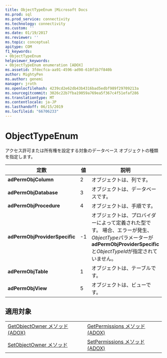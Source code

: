 ```yaml
---
title: ObjectTypeEnum |Microsoft Docs
ms.prod: sql
ms.prod_service: connectivity
ms.technology: connectivity
ms.custom: ''
ms.date: 01/19/2017
ms.reviewer: ''
ms.topic: conceptual
apitype: COM
f1_keywords:
- ObjectTypeEnum
helpviewer_keywords:
- ObjectTypeEnum enumeration [ADOX]
ms.assetid: 3fdecfca-aa91-4596-ad98-610f1b7f840b
author: MightyPen
ms.author: genemi
manager: jroth
ms.openlocfilehash: 4239cd2e62db43b4316bad5edbf989f29709213a
ms.sourcegitcommit: 3026c22b7fba19059a769ea5f367c4f51efaf286
ms.translationtype: MT
ms.contentlocale: ja-JP
ms.lasthandoff: 06/15/2019
ms.locfileid: "66706233"
---
```

# <a name="objecttypeenum"></a>ObjectTypeEnum
アクセス許可または所有権を設定する対象のデータベース オブジェクトの種類を指定します。  
  
|定数|値|説明|  
|--------------|-----------|-----------------|  
|**adPermObjColumn**|2|オブジェクトは、列です。|  
|**adPermObjDatabase**|3|オブジェクトは、データベースです。|  
|**adPermObjProcedure**|4|オブジェクトは、手順です。|  
|**adPermObjProviderSpecific**|-1|オブジェクトは、プロバイダーによって定義された型です。 場合、エラーが発生、 *ObjectType*パラメーターが**adPermObjProviderSpecific**と*ObjectTypeId*が指定されていません。|  
|**adPermObjTable**|1|オブジェクトは、テーブルです。|  
|**adPermObjView**|5|オブジェクトは、ビューです。|  
  
## <a name="applies-to"></a>適用対象  
  
|||  
|-|-|  
|[GetObjectOwner メソッド (ADOX)](../../../ado/reference/adox-api/getobjectowner-method-adox.md)|[GetPermissions メソッド (ADOX)](../../../ado/reference/adox-api/getpermissions-method-adox.md)|  
|[SetObjectOwner メソッド](../../../ado/reference/adox-api/setobjectowner-method.md)|[SetPermissions メソッド (ADOX)](../../../ado/reference/adox-api/setpermissions-method-adox.md)|
